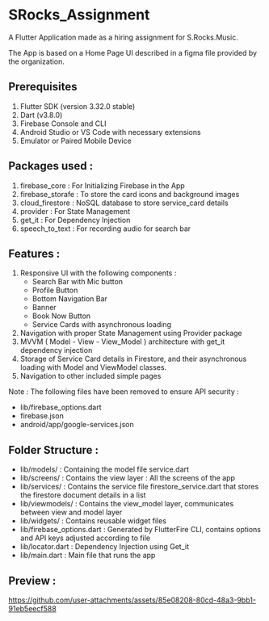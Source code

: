 # SRocks_Assignment

A Flutter Application made as a hiring assignment for S.Rocks.Music.

The App is based on a Home Page UI described in a figma file provided by the organization.

## Prerequisites

1. Flutter SDK (version 3.32.0 stable)
2. Dart (v3.8.0)
3. Firebase Console and CLI
4. Android Studio or VS Code with necessary extensions
5. Emulator or Paired Mobile Device

## Packages used :

1. firebase_core : For Initializing Firebase in the App
2. firebase_storafe : To store the card icons and background images
3. cloud_firestore : NoSQL database to store service_card details
4. provider : For State Management
5. get_it : For Dependency Injection
6. speech_to_text : For recording audio for search bar

## Features :
1. Responsive UI with the following components :
    - Search Bar with Mic button
    - Profile Button
    - Bottom Navigation Bar
    - Banner
    - Book Now Button
    - Service Cards with asynchronous loading
2. Navigation with proper State Management using Provider package
3. MVVM ( Model - View - View_Model ) architecture with get_it dependency injection
4. Storage of Service Card details in Firestore, and their asynchronous loading with Model and ViewModel classes.
5. Navigation to other included simple pages

Note : The following files have been removed to ensure API security :
- lib/firebase_options.dart
- firebase.json
- android/app/google-services.json

## Folder Structure :
- lib/models/ : Containing the model file service.dart
- lib/screens/ : Contains the view layer : All the screens of the app
- lib/services/ : Contains the service file firestore_service.dart that stores the firestore document details in a list
- lib/viewmodels/ : Contains the view_model layer, communicates between view and model layer
- lib/widgets/ : Contains reusable widget files
- lib/firebase_options.dart : Generated by FlutterFire CLI, contains options and API keys adjusted according to file
- lib/locator.dart : Dependency Injection using Get_it
- lib/main.dart : Main file that runs the app

## Preview :


https://github.com/user-attachments/assets/85e08208-80cd-48a3-9bb1-91eb5eecf588


